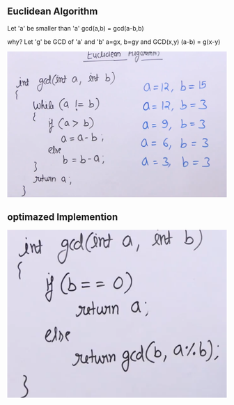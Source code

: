 ## Euclidean Algorithm

Let 'a' be smaller than 'a' gcd(a,b) = gcd(a-b,b)

why?
Let 'g' be GCD of 'a' and 'b'
a=gx, b=gy and GCD(x,y)
(a-b) = g(x-y)

![dth99](https://github.com/dth99/dsa/blob/main/misc/ss1.png)



## optimazed Implemention

![dth99](https://github.com/dth99/dsa/blob/main/misc/ss3.png)
